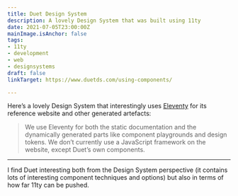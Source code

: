 ```yaml
---
title: Duet Design System
description: A lovely Design System that was built using 11ty
date: 2021-07-05T23:00:00Z
mainImage.isAnchor: false
tags:
- 11ty
- development
- web
- designsystems
draft: false
linkTarget: https://www.duetds.com/using-components/

---
```

Here’s a lovely Design System that interestingly uses [Eleventy](https://www.11ty.dev/) for its reference website and other generated artefacts:

> We use Eleventy for both the static documentation and the dynamically generated parts like component playgrounds and design tokens. We don’t currently use a JavaScript framework on the website, except Duet’s own components.
---

I find Duet interesting both from the Design System perspective (it contains lots of interesting component techniques and options) but also in terms of how far 11ty can be pushed.